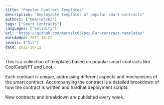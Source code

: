 ```yaml
---
title: "Popular Contract Templates"
description: "Deployable templates of popular smart contracts"
authors: ["@marcelc63"]
tags: ["Smart Contracts"]
languages: ["Solidity"]
url: "https://github.com/marcelc63/popular-contract-templates"
dateAdded: 2021-10-22
levels: ["All"]
date: 2021-10-12
---
```


This is a collection of templates based on popular smart contracts like CoolCatsNFT and Loot.

Each contract is unique, addressing different aspects and mechanisms of the smart contract. Accompanying the contract is a detailed breakdown of how the contract is written and hardhat deployment scripts.

New contracts and breakdown are published every week.